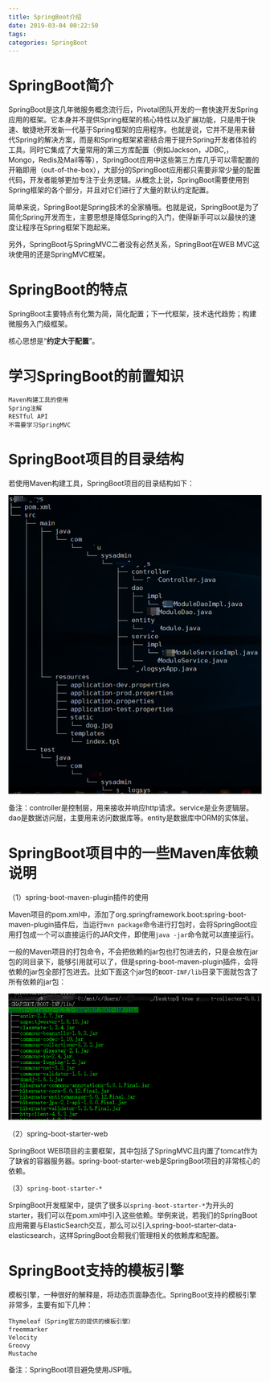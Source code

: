 ```yaml
---
title: SpringBoot介绍
date: 2019-03-04 00:22:50
tags:
categories: SpringBoot
---
```


# SpringBoot简介

SpringBoot是这几年微服务概念流行后，Pivotal团队开发的一套快速开发Spring应用的框架。它本身并不提供Spring框架的核心特性以及扩展功能，只是用于快速、敏捷地开发新一代基于Spring框架的应用程序。也就是说，它并不是用来替代Spring的解决方案，而是和Spring框架紧密结合用于提升Spring开发者体验的工具。同时它集成了大量常用的第三方库配置（例如Jackson，JDBC,，Mongo，Redis及Mail等等），SpringBoot应用中这些第三方库几乎可以零配置的开箱即用（out-of-the-box），大部分的SpringBoot应用都只需要非常少量的配置代码，开发者能够更加专注于业务逻辑。从概念上说，SpringBoot需要使用到Spring框架的各个部分，并且对它们进行了大量的默认约定配置。

简单来说，SpringBoot是Spring技术的全家桶哦。也就是说，SpringBoot是为了简化Spring开发而生，主要思想是降低Spring的入门，使得新手可以以最快的速度让程序在Spring框架下跑起来。

另外，SpringBoot与SpringMVC二者没有必然关系，SpringBoot在WEB MVC这块使用的还是SpringMVC框架。

# SpringBoot的特点

SpringBoot主要特点有化繁为简，简化配置；下一代框架，技术迭代趋势；构建微服务入门级框架。

核心思想是“**约定大于配置**”。

# 学习SpringBoot的前置知识

    Maven构建工具的使用
    Spring注解
    RESTful API
    不需要学习SpringMVC

# SpringBoot项目的目录结构

若使用Maven构建工具，SpringBoot项目的目录结构如下：

![](/images/springboot_info_1_1.png)

备注：controller是控制层，用来接收并响应http请求。service是业务逻辑层。dao是数据访问层，主要用来访问数据库等。entity是数据库中ORM的实体层。

# SpringBoot项目中的一些Maven库依赖说明

（1）spring-boot-maven-plugin插件的使用

Maven项目的pom.xml中，添加了org.springframework.boot:spring-boot-maven-plugin插件后，当运行`mvn package`命令进行打包时，会将SpringBoot应用打包成一个可以直接运行的JAR文件，即使用`java -jar`命令就可以直接运行。

一般的Maven项目的打包命令，不会把依赖的jar包也打包进去的，只是会放在jar包的同目录下，能够引用就可以了，但是spring-boot-maven-plugin插件，会将依赖的jar包全部打包进去。比如下面这个jar包的`BOOT-INF/lib`目录下面就包含了所有依赖的jar包：

![](/images/springboot_info_1_2.png)

（2）spring-boot-starter-web

SpringBoot WEB项目的主要框架，其中包括了SpringMVC且内置了tomcat作为了缺省的容器服务器。spring-boot-starter-web是SpringBoot项目的非常核心的依赖。

（3）`spring-boot-starter-*`

SrpingBoot开发框架中，提供了很多以`spring-boot-starter-*`为开头的starter，我们可以在pom.xml中引入这些依赖。举例来说，若我们的SpringBoot应用需要与ElasticSearch交互，那么可以引入spring-boot-starter-data-elasticsearch，这样SpringBoot会帮我们管理相关的依赖库和配置。

# SpringBoot支持的模板引擎

模板引擎，一种很好的解释是，将动态页面静态化。SpringBoot支持的模板引擎非常多，主要有如下几种：

    Thymeleaf（Spring官方的提供的模板引擎）
    freemmarker
    Velocity
    Groovy
    Mustache

备注：SpringBoot项目避免使用JSP哦。
